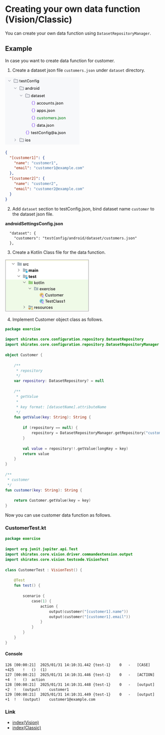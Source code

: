 # Creating your own data function (Vision/Classic)

You can create your own data function using `DatasetRepositoryManager`.

## Example

In case you want to create data function for customer.

1. Create a dataset json file `customers.json` under `dataset` directory.

![](_images/creating_data_function_1.png)

```json
{
  "[customer1]": {
    "name": "customer1",
    "email": "customer1@example.com"
  },
  "[customer2]": {
    "name": "customer2",
    "email": "customer2@example.com"
  }
}
```

2. Add `dataset` section to testConfig.json, bind dataset name `customer` to the dataset json file.

**androidSettingsConfig.json**

```
  "dataset": {
    "customers": "testConfig/android/dataset/customers.json"
  },
```

3. Create a Kotlin Class file for the data function.

![](_images/creating_data_function_2.png)

4. Implement Customer object class as follows.

```kotlin
package exercise

import shirates.core.configuration.repository.DatasetRepository
import shirates.core.configuration.repository.DatasetRepositoryManager

object Customer {

    /**
     * repository
     */
    var repository: DatasetRepository? = null

    /**
     * getValue
     *
     * key format: [datasetName].attributeName
     */
    fun getValue(key: String): String {

        if (repository == null) {
            repository = DatasetRepositoryManager.getRepository("customers")
        }

        val value = repository!!.getValue(longKey = key)
        return value
    }
}

/**
 * customer
 */
fun customer(key: String): String {

    return Customer.getValue(key = key)
}
```

Now you can use customer data function as follows.

### CustomerTest.kt

```kotlin
package exercise

import org.junit.jupiter.api.Test
import shirates.core.vision.driver.commandextension.output
import shirates.core.vision.testcode.VisionTest

class CustomerTest : VisionTest() {

    @Test
    fun test() {

        scenario {
            case(1) {
                action {
                    output(customer("[customer1].name"))
                    output(customer("[customer1].email"))
                }
            }
        }
    }
}
```

#### Console

```
126	[00:00:21]	2025/01/31 14:10:31.442	{test-1}	0	-	[CASE]	+425	!	()	(1)
127	[00:00:21]	2025/01/31 14:10:31.446	{test-1}	0	-	[ACTION]	+4	!	()	action
128	[00:00:21]	2025/01/31 14:10:31.448	{test-1}	0	-	[output]	+2	!	(output)	customer1
129	[00:00:21]	2025/01/31 14:10:31.449	{test-1}	0	-	[output]	+1	!	(output)	customer1@example.com
```

### Link

- [index(Vision)](../../index.md)
- [index(Classic)](../../classic/index.md)

